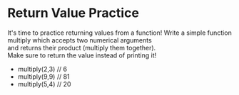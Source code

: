 # Return Value Practice

It's time to practice returning values from a function! Write a simple function multiply which accepts two numerical arguments<br/>
and returns their product (multiply them together).<br/>
Make sure to return the value instead of printing it!<br/>

- multiply(2,3) // 6
- multiply(9,9) // 81
- multiply(5,4) // 20
